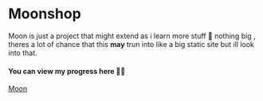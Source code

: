# Moonshop


Moon is just a project that might extend as i learn more stuff 🙂 nothing big , theres a lot of chance that this **may** trun into like a big static site but ill look into that.

#### You can view my progress here 🙂🙂

[Moon](https://aplha101.github.io/moon/#)

